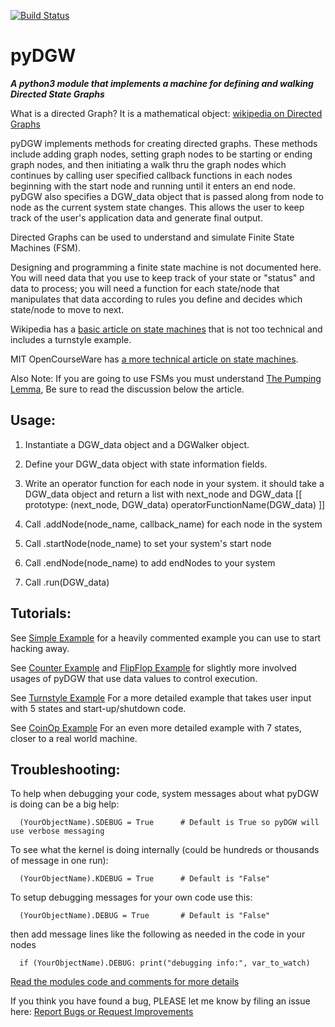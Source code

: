 [![Build Status](https://travis-ci.org/Sonophoto/pyDGW.svg?branch=master)](https://travis-ci.org/Sonophoto/pyDGW)

# pyDGW
***A python3 module that implements a machine for defining and walking Directed State Graphs***

What is a directed Graph? It is a mathematical object: [wikipedia on Directed Graphs](https://en.wikipedia.org/wiki/Directed_graph)

pyDGW implements methods for creating directed graphs. These methods include 
adding graph nodes, setting graph nodes to be starting or ending graph nodes, 
and then initiating a walk thru the graph nodes which continues by calling user
specified callback functions in each nodes beginning with the start node and
running until it enters an end node. pyDGW also specifies a DGW_data object
that is passed along from node to node as the current system state changes.
This allows the user to keep track of the user's application data and generate
final output.

Directed Graphs can be used to understand and simulate Finite State Machines (FSM).

Designing and programming a finite state machine is not documented here. You 
will need data that you use to keep track of your state or "status" and data to
process; you will need a function for each state/node that manipulates that data
according to rules you define and decides which state/node to move to next.

Wikipedia has a [basic article on state machines](https://en.wikipedia.org/wiki/Finite-state_machine)
that is not too technical and includes a turnstyle example.

MIT OpenCourseWare has [a more technical article on state machines](https://ocw.mit.edu/courses/electrical-engineering-and-computer-science/6-01sc-introduction-to-electrical-engineering-and-computer-science-i-spring-2011/unit-1-software-engineering/state-machines/MIT6_01SCS11_chap04.pdf).

Also Note: If you are going to use FSMs you must understand [The Pumping Lemma](https://codeinjection.blogspot.com/2011/02/pumping-lemma-and-why-its-slightly-more.html), Be sure to read the discussion below the article.


## Usage:

1. Instantiate a DGW_data object and a DGWalker object.

2. Define your DGW_data object with state information fields.

3. Write an operator function for each node in your system.
      it should take a DGW_data object and return a list with next_node and DGW_data
      [[ prototype: (next_node, DGW_data) operatorFunctionName(DGW_data) ]]

4. Call .addNode(node_name, callback_name) for each node in the system

5. Call .startNode(node_name) to set your system's start node

6. Call .endNode(node_name) to add endNodes to your system

7. Call .run(DGW_data)

## Tutorials:
See [Simple Example](https://github.com/Sonophoto/pyDGW/blob/master/SimpleExample.py)
for a heavily commented example you can use to start hacking away.

See [Counter Example](https://github.com/Sonophoto/pyDGW/blob/master/CounterExample.py)
and [FlipFlop Example](https://github.com/Sonophoto/pyDGW/blob/master/FlipFlopExample.py)
for slightly more involved usages of pyDGW that use data values to control execution.

See [Turnstyle Example](https://github.com/Sonophoto/pyDGW/blob/master/TurnstyleExample.py)
For a more detailed example that takes user input with 5 states and start-up/shutdown code.

See [CoinOp Example](https://github.com/Sonophoto/pyDGW/blob/master/CoinOpExample.py)
For an even more detailed example with 7 states, closer to a real world machine.

## Troubleshooting:

To help when debugging your code, system messages about what pyDGW is doing can be a big help:

      (YourObjectName).SDEBUG = True      # Default is True so pyDGW will use verbose messaging

To see what the kernel is doing internally (could be hundreds or thousands of message in one run):

      (YourObjectName).KDEBUG = True      # Default is "False"

To setup debugging messages for your own code use this:

      (YourObjectName).DEBUG = True       # Default is "False"
      
then add message lines like the following as needed in the code in your nodes

      if (YourObjectName).DEBUG: print("debugging info:", var_to_watch)

[Read the modules code and comments for more details](https://github.com/Sonophoto/pyDGW/blob/master/pyDGW.py)

If you think you have found a bug, PLEASE let me know by filing an issue here: [Report Bugs or Request Improvements](https://github.com/Sonophoto/pyDGW/issues)
